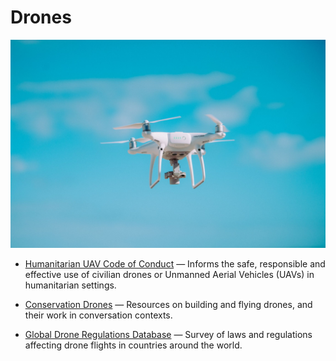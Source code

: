 # Drones

![drones](../images/drones.jpg)

- [Humanitarian UAV Code of Conduct](https://uavcode.org) — Informs the safe, responsible and effective use of civilian drones or Unmanned Aerial Vehicles (UAVs) in humanitarian settings.

- [Conservation Drones](https://conservationdrones.org) — Resources on building and flying drones, and their work in conversation contexts.

- [Global Drone Regulations Database](https://droneregulations.info) — Survey of laws and regulations affecting drone flights in countries around the world.
